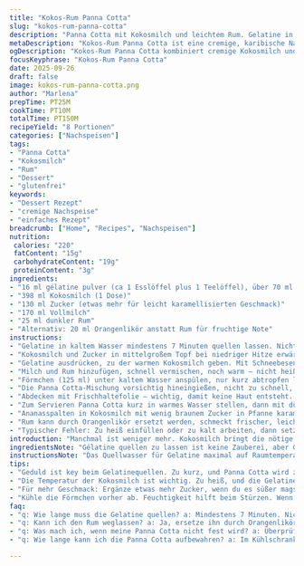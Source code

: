 ```yaml
---
title: "Kokos-Rum Panna Cotta"
slug: "kokos-rum-panna-cotta"
description: "Panna Cotta mit Kokosmilch und leichtem Rum. Gelatine in Wasser quellen lassen, Milch und Zucker langsam erhitzen, dann die Gelatine einrühren, bevor Milch und Rum dazukommen. In kalte Förmchen füllen, kühlen, bis sie fest sind. Serviert auf karamellisierten Ananasspalten mit Kokosmilch – süß, cremig, leicht herb durch Rum. Kein Ei, glutenfrei, keine Nüsse."
metaDescription: "Kokos-Rum Panna Cotta ist eine cremige, karibische Nachspeise, die leicht herb durch Rum ist. Perfekt für besondere Anlässe."
ogDescription: "Kokos-Rum Panna Cotta kombiniert cremige Kokosmilch und harmonische Rumaromen. Ein Genuss für alle Panna Cotta-Liebhaber."
focusKeyphrase: "Kokos-Rum Panna Cotta"
date: 2025-09-26
draft: false
image: kokos-rum-panna-cotta.png
author: "Marlena"
prepTime: PT25M
cookTime: PT10M
totalTime: PT150M
recipeYield: "8 Portionen"
categories: ["Nachspeisen"]
tags:
- "Panna Cotta"
- "Kokosmilch"
- "Rum"
- "Dessert"
- "glutenfrei"
keywords:
- "Dessert Rezept"
- "cremige Nachspeise"
- "einfaches Rezept"
breadcrumb: ["Home", "Recipes", "Nachspeisen"]
nutrition: 
 calories: "220"
 fatContent: "15g"
 carbohydrateContent: "19g"
 proteinContent: "3g"
ingredients:
- "16 ml gélatine pulver (ca 1 Esslöffel plus 1 Teelöffel), über 70 ml kaltes Wasser gestreut"
- "398 ml Kokosmilch (1 Dose)"
- "130 ml Zucker (etwas mehr für leicht karamellisierten Geschmack)"
- "170 ml Vollmilch"
- "25 ml dunkler Rum"
- "Alternativ: 20 ml Orangenlikör anstatt Rum für fruchtige Note"
instructions:
- "Gelatine in kaltem Wasser mindestens 7 Minuten quellen lassen. Nicht länger, sonst wird sie zäh."
- "Kokosmilch und Zucker in mittelgroßem Topf bei niedriger Hitze erwärmen. Nicht kochen, sonst trennt sich die Milch. Zucker komplett auflösen, da sonst Körnchen stören."
- "Gelatine ausdrücken, zu der warmen Kokosmilch geben. Mit Schneebesen schneller rühren, damit sie sich gleichmäßig verteilt. Kleine Klümpchen meiden, deswegen es immer ein bisschen kneten."
- "Milch und Rum hinzufügen, schnell vermischen, noch warm – nicht heiß bleibt besser, sonst setzt sich die Gelatine schneller ab."
- "Förmchen (125 ml) unter kaltem Wasser anspülen, nur kurz abtropfen lassen – leicht feucht erleichtert späteres Stürzen."
- "Die Panna Cotta-Mischung vorsichtig hineingießen, nicht zu schnell, damit wenig Luftblasen entstehen."
- "Abdecken mit Frischhaltefolie – wichtig, damit keine Haut entsteht. 4 bis 4 ½ Stunden im Kühlschrank stehen lassen, fest werden abwarten. Wer’s schneller möchte, kältester Teil im Kühlschrank, aber nach 3 Stunden ausprobieren."
- "Zum Servieren Panna Cotta kurz in warmes Wasser stellen, dann mit dünnem Messer am Rand lösen und auf Teller stürzen."
- "Ananasspalten in Kokosmilch mit wenig braunem Zucker in Pfanne karamellisieren, aromatisch, leicht rauchig. Auf Panna Cotta geben – Kontrast von kalt-cremig und warm-süß fruchtig."
- "Rum kann durch Orangenlikör ersetzt werden, schmeckt frischer, leichter. Wer problematisch mit Gelatine ist, kann Agar-Agar verwenden, aber dann andere Mengen und Temperatur beachten."
- "Typischer Fehler: Zu heiß einfüllen oder zu kalt arbeiten, dann setzt sich die Gelatine ungleichmäßig ab oder Panna Cotta wird körnig."
introduction: "Manchmal ist weniger mehr. Kokosmilch bringt die nötige Cremigkeit, ohne schwer zu sein. Rum gibt einen Tiefton, den man erst beim zweiten Bissen merkt. Achtet darauf, dass die Gelatine nicht zu kurz quillt. Ich habe das oft zu knapp gemacht – Panna Cotta wurde niemals richtig fest, hat die Form nicht gehalten. Und wenn die Milch zu heiß ist, spürt man Klümpchen auf der Zunge. Deshalb lieber vorsichtig. Geräusche von Blubbern sollten nie zu hören sein - dann ist es zu heiß. Mit der Zeit erkennt man den Geruch der sich entwickelt - erstes Anzeichen, dass Zucker gut gelöst ist. Ich nehme gern ein kleines bisschen mehr Zucker als angegeben, weil Kokosmilch allein leicht bitter sein kann. Auch der Trick mit dem kalten Randauspülen hat sich bewährt. Dann gleiten die Förmchen fast von allein aus."
ingredientsNote: "Gélatine quellen zu lassen ist keine Zauberei, aber Geduld spielt eine Rolle. Mehr Wasser gibt schon Aufschluss, aber zuviel macht die Mischung schlapp. Nutzt am besten Blattgelatine, falls verfügbar – sie löst sich leichter. Kokosmilch gut schütteln vor Benutzen, da sich Fett oben absetzt. Zucker kann man auch halb weiß, halb braun nehmen, gibt Tiefe. Rum nicht direkt in heiße Milch geben, sonst verflüchtigt sich Alkohol. Für Milch empfehle ich Vollmilch, die sorgt für cremige Textur; Magermilch gibt zu dünnes Ergebnis. Orangenlikör schmeckt frischer, eignet sich, wenn man weniger Alkohol möchte oder es sommerlich halten will."
instructionsNote: "Das Quellwasser für Gelatine maximal auf Raumtemperatur, nicht warm das zerstört den Gelatine-Mechanismus. Langsam erwärmen der Kokosmilch – Spraymuster am Topfboden sehen: kleine Bläschen, nicht Blubbern. Die Mischung nicht kochen, sonst gerinnt die Milch. Beim Einrühren der Gelatine wird die Mischung etwas dickflüssiger, nicht zu hastig rühren, Klumpen sind Giftschrank. Beim Füllen achten, dass die Förmchen nicht komplett trocken sind – das verhindert spätere Probleme beim Stürzen. Kälte lässt die Masse fest werden, aber Ruckzuck Eisfach ist tabu wegen Trennung und poröser Textur. Abdecken verhindert Hautbildung, die man vom vorschnellen Lüften kennt. Zum Stürzen warmes Wasser kurz an den Förmchenrand halten, mit spitzem Messer die Ränder lösen, dann durch leichten Druck vorsichtig umdrehen. Ananas braucht nur kurz karamellisieren – wenn man das zu lange macht, wird zu bitter. Wer Panna Cotta gerettet haben will, kann nochmal ein bisschen erhitzen und umrühren, bevor in Förmchen gefüllt."
tips:
- "Geduld ist key beim Gelatinequellen. Zu kurz, und Panna Cotta wird zwar cremig, aber bleibt nicht in Form. Sorgfältig quellen lassen, sonst wird’s zäh. Ich empfehle, die Gelatine nicht länger als nötig im Wasser zu lassen. Optimal sind 7 Minuten. Denke dran, die Gelatine zuerst gut ausdrücken und schnell in die Mischung geben. Verrühren ist entscheidend. Bitte nicht blubbern. Das führt zu Klümpchen."
- "Die Temperatur der Kokosmilch ist wichtig. Zu heiß, und die Gelatine setzt sich nicht gleichmäßig ab. Langsame Erwärmung auf niedriger Stufe. Achte darauf, dass die Milch in kleinen Bläschen köchelt, aber nicht blubbert. Wenn es zu laut wird, ist es zu heiß. Sobald der Zucker aufgelöst ist, dann die Gelatine langsam einrühren. Klümpchen sind der Feind einer gelungenen Panna Cotta."
- "Für mehr Geschmack: Ergänze etwas mehr Zucker, wenn du es süßer magst. Kokosmilch kann leicht bitter sein. Bei den Ananasscheiben, nur kurz karamellisieren. Zu lang und sie werden bitter. Mit braunem Zucker oder etwas Honig, hat sich bewährt. Diese kleinen Tricks machen einen Unterschied. Und den Rum erst nach dem Erhitzen hinzufügen, um den Alkohol nicht verfliegen zu lassen."
- "Kühle die Förmchen vorher ab. Feuchtigkeit hilft beim Stürzen. Wenn deine Panna Cotta zu fest wird, einfach leicht mit warmem Wasser die Förmchenrand leicht erwärmen. So gleiten sie fast heraus. Oder, wenn zu viel Luftbläschen sind, kannst du die Mischung erneut erwärmen und neu füllen. Nach 3 Stunden unbedingt schon testen. Kälte lässt die Masse schneller fest werden, die Frischhaltefolie verhindert Hautbildung."
faq:
- "q: Wie lange muss die Gelatine quellen? a: Mindestens 7 Minuten. Nicht länger als max. 10 Minuten. Sonst wird sie zäh und schwer zu verarbeiten. Wähle kaltes Wasser. Warmes Wasser macht sie unbrauchbar. Immer gut ausdrücken, damit sich die Gelatine gleichmäßig verteilt."
- "q: Kann ich den Rum weglassen? a: Ja, ersetze ihn durch Orangenlikör für leichtere Variante. Panna Cotta bleibt ähnlich. Fruchtig, aber mit weniger Alkohol. Lass das Aroma dir schmecken. Achte auch auf die Temperatur. Zu heiß kann die Textur ruinieren."
- "q: Was mach ich, wenn meine Panna Cotta nicht fest wird? a: Überprüfe die Gelatine. Vielleicht war sie nicht lang genug oder zu heiß eingearbeitet. Erhitze nochmals langsam – dann neu abfüllen. Maisstärke kann als Alternative für Gelatine dienen, ist aber herausfordernd."
- "q: Wie lange kann ich die Panna Cotta aufbewahren? a: Im Kühlschrank bis zu 3 Tage haltbar. Kann sich aber noch verändern. Sicherheitshalber die Förmchen abdecken. Einfrieren ist nicht ideal, könnte die Textur ruinieren. Lass sie lieber frisch servieren."

---
```

